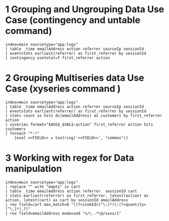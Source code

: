 # 1 Grouping and Ungrouping Data Use Case (contingency and untable command)

```
index=main sourcetype="app:logs"
| table _time emailAddress action referrer sourceIp sessionId
| eventstats earliest(referrer) as first_referrer by sessionId
| contingency usetotal=f first_referrer action
```

# 2 Grouping Multiseries data Use Case (xyseries command )

```
index=main sourcetype="app:logs"
| table _time emailAddress action referrer sourceIp sessionId
| eventstats earliest(referrer) as first_referrer by sessionId
| stats count as hits dc(emailAddress) as customers by first_referrer action
| xyseries format="$AGG$_$VAL$:action" first_referrer action hits customers
| foreach "*:*" 
    [eval <<FIELD>> = tostring('<<FIELD>>', "commas")]
```

# 3 Working with regex for Data manipulation

```
index=main sourcetype="app:logs"
| replace "" with "empty" in cart
| table _time emailAddress action referrer  sessionId cart
| stats earliest(referrer) as first_referrer, latest(action) as action, latest(cart) as cart by sessionId emailAddress
| rex field=cart max_match=0 "((?<itemId>[^\:]*)\:(?<quantity>[^\,]*),?)"
| rex field=emailAddress mode=sed "s/\..*\@/xxxx/1"
```




